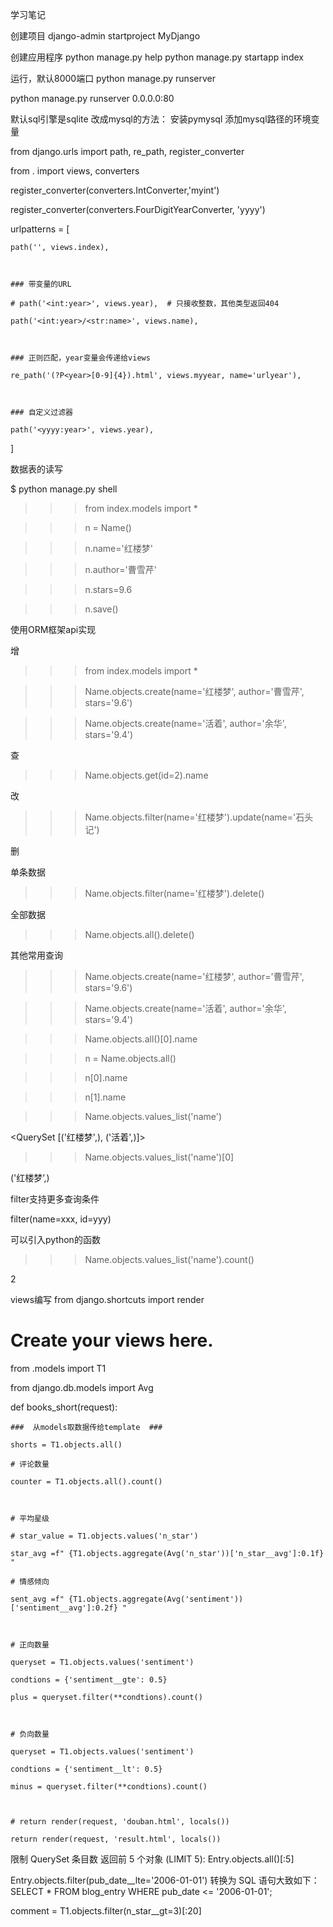 学习笔记

创建项目
django-admin startproject MyDjango

创建应用程序
python manage.py help
python manage.py startapp index

运行，默认8000端口
python manage.py runserver

python manage.py runserver 0.0.0.0:80

默认sql引擎是sqlite
改成mysql的方法：
安装pymysql
添加mysql路径的环境变量


from django.urls import path, re_path, register_converter

from . import views, converters



register_converter(converters.IntConverter,'myint')

register_converter(converters.FourDigitYearConverter, 'yyyy')



urlpatterns = [

    path('', views.index),



    ### 带变量的URL

    # path('<int:year>', views.year),  # 只接收整数，其他类型返回404

    path('<int:year>/<str:name>', views.name),



    ### 正则匹配，year变量会传递给views

    re_path('(?P<year>[0-9]{4}).html', views.myyear, name='urlyear'),



    ### 自定义过滤器

    path('<yyyy:year>', views.year), 



]

数据表的读写

$ python manage.py  shell

>>> from index.models import *

>>> n = Name()

>>> n.name='红楼梦'

>>> n.author='曹雪芹'

>>> n.stars=9.6

>>> n.save()



使用ORM框架api实现

增

>>> from index.models import *

>>> Name.objects.create(name='红楼梦', author='曹雪芹', stars='9.6')

>>> Name.objects.create(name='活着', author='余华', stars='9.4')





查

>>> Name.objects.get(id=2).name



改

>>> Name.objects.filter(name='红楼梦').update(name='石头记')



删 

单条数据

>>> Name.objects.filter(name='红楼梦').delete()

全部数据

>>> Name.objects.all().delete()



其他常用查询

>>> Name.objects.create(name='红楼梦', author='曹雪芹', stars='9.6')

>>> Name.objects.create(name='活着', author='余华', stars='9.4')

>>> Name.objects.all()[0].name

>>> n = Name.objects.all()

>>> n[0].name

>>> n[1].name



>>> Name.objects.values_list('name')

<QuerySet [('红楼梦',), ('活着',)]>

>>> Name.objects.values_list('name')[0]

('红楼梦’,)

filter支持更多查询条件

filter(name=xxx, id=yyy)



可以引入python的函数

>>> Name.objects.values_list('name').count()

2



views编写
from django.shortcuts import render



# Create your views here.

from .models import T1

from django.db.models import Avg



def books_short(request):

    ###  从models取数据传给template  ###

    shorts = T1.objects.all()

    # 评论数量

    counter = T1.objects.all().count()



    # 平均星级

    # star_value = T1.objects.values('n_star')

    star_avg =f" {T1.objects.aggregate(Avg('n_star'))['n_star__avg']:0.1f} "

    # 情感倾向

    sent_avg =f" {T1.objects.aggregate(Avg('sentiment'))['sentiment__avg']:0.2f} "



    # 正向数量

    queryset = T1.objects.values('sentiment')

    condtions = {'sentiment__gte': 0.5}

    plus = queryset.filter(**condtions).count()



    # 负向数量

    queryset = T1.objects.values('sentiment')

    condtions = {'sentiment__lt': 0.5}

    minus = queryset.filter(**condtions).count()



    # return render(request, 'douban.html', locals())

    return render(request, 'result.html', locals())

限制 QuerySet 条目数
返回前 5 个对象 (LIMIT 5):
Entry.objects.all()[:5]

Entry.objects.filter(pub_date__lte='2006-01-01')
转换为 SQL 语句大致如下：
SELECT * FROM blog_entry WHERE pub_date <= '2006-01-01';

comment = T1.objects.filter(n_star__gt=3)[:20]
